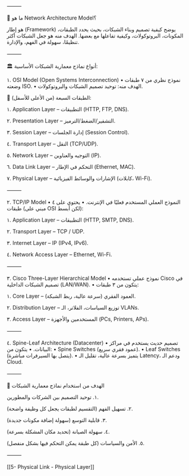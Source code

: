 ⸻

📌 ما هو Network Architecture Model؟

هو إطار (Framework) يوضح كيفية تصميم وبناء الشبكات، بحيث يحدد الطبقات، المكونات، البروتوكولات، وكيفية تفاعلها مع بعضها. الهدف منه هو جعل الشبكات أكثر تنظيمًا، سهولة في الفهم، والإدارة.

⸻

🏛️ أنواع نماذج معمارية الشبكات الأساسية:

١. OSI Model (Open Systems Interconnection) • نموذج نظري من ٧ طبقات وضعته ISO. • الهدف منه: توحيد تصميم الشبكات والبروتوكولات.

🔹 الطبقات السبعة (من الأعلى للأسفل):

١. Application Layer – التطبيقات (HTTP, FTP, DNS).

٢. Presentation Layer – التشفير/الضغط/الترميز.

٣. Session Layer – إدارة الجلسات (Session Control).

٤. Transport Layer – النقل (TCP/UDP).

٥. Network Layer – التوجيه والعناوين (IP).

٦. Data Link Layer – التحكم في الإطار (Ethernet, MAC).

٧. Physical Layer – الإشارات والوسائط الفيزيائية (كابلات، Wi-Fi).

⸻

٢. TCP/IP Model • النموذج العملي المستخدم فعليًا في الإنترنت. • يحتوي على ٤ طبقات (مبني على OSI لكن أبسط):

١. Application Layer – التطبيقات (HTTP, SMTP, DNS).

٢. Transport Layer – TCP / UDP.

٣. Internet Layer – IP (IPv4, IPv6).

٤. Network Access Layer – Ethernet, Wi-Fi.

⸻

٣. Cisco Three-Layer Hierarchical Model • نموذج عملي تستخدمه Cisco في تصميم الشبكات الداخلية (LAN/WAN). • يتكون من ٣ طبقات:

١. Core Layer – العمود الفقري (سرعة عالية، ربط الشبكة).

٢. Distribution Layer – توزيع السياسات، الفلاتر، الـ VLANs.

٣. Access Layer – المستخدمين والأجهزة (PCs, Printers, APs).

⸻

٤. Spine-Leaf Architecture (Datacenter) • تصميم حديث يستخدم في مراكز البيانات. • يتكون من: • Spine Switches (عمود فقري سريع). • Leaf Switches (يتصل بها السيرفرات مباشرة). • يتميز بسرعة عالية، تقليل الـ Latency، ودعم الـ Cloud.

⸻

🎯 الهدف من استخدام نماذج معمارية الشبكات

١. توحيد التصميم بين الشركات والمطورين.

٢. تسهيل الفهم (التقسيم لطبقات يجعل كل وظيفة واضحة).

٣. قابلية التوسع (سهولة إضافة مكونات جديدة).

٤. سهولة الصيانة (تحديد مكان المشكلة بسرعة).

٥. الأمن والسياسات (كل طبقة يمكن التحكم فيها بشكل منفصل).

⸻

[[5- Physical Link - Physical Layer]]